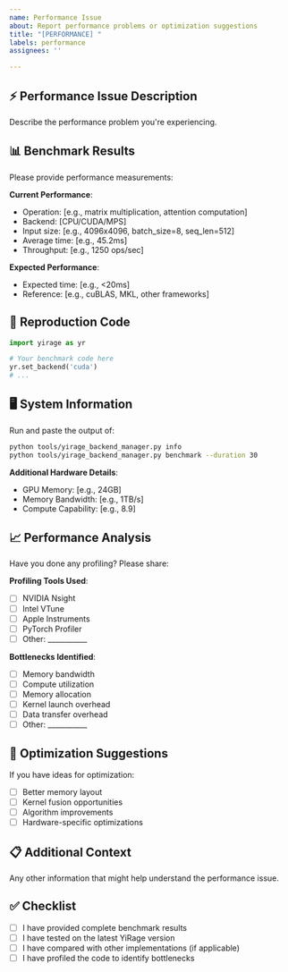```yaml
---
name: Performance Issue
about: Report performance problems or optimization suggestions
title: "[PERFORMANCE] "
labels: performance
assignees: ''

---
```


## ⚡ Performance Issue Description
Describe the performance problem you're experiencing.

## 📊 Benchmark Results
Please provide performance measurements:

**Current Performance**:
- Operation: [e.g., matrix multiplication, attention computation]
- Backend: [CPU/CUDA/MPS]
- Input size: [e.g., 4096x4096, batch_size=8, seq_len=512]
- Average time: [e.g., 45.2ms]
- Throughput: [e.g., 1250 ops/sec]

**Expected Performance**:
- Expected time: [e.g., <20ms]
- Reference: [e.g., cuBLAS, MKL, other frameworks]

## 🔧 Reproduction Code
```python
import yirage as yr

# Your benchmark code here
yr.set_backend('cuda')
# ... 
```

## 🖥️ System Information
Run and paste the output of:
```bash
python tools/yirage_backend_manager.py info
python tools/yirage_backend_manager.py benchmark --duration 30
```

**Additional Hardware Details**:
- GPU Memory: [e.g., 24GB]
- Memory Bandwidth: [e.g., 1TB/s]
- Compute Capability: [e.g., 8.9]

## 📈 Performance Analysis
Have you done any profiling? Please share:

**Profiling Tools Used**:
- [ ] NVIDIA Nsight
- [ ] Intel VTune
- [ ] Apple Instruments
- [ ] PyTorch Profiler
- [ ] Other: ___________

**Bottlenecks Identified**:
- [ ] Memory bandwidth
- [ ] Compute utilization
- [ ] Memory allocation
- [ ] Kernel launch overhead
- [ ] Data transfer overhead
- [ ] Other: ___________

## 🎯 Optimization Suggestions
If you have ideas for optimization:
- [ ] Better memory layout
- [ ] Kernel fusion opportunities
- [ ] Algorithm improvements
- [ ] Hardware-specific optimizations

## 📋 Additional Context
Any other information that might help understand the performance issue.

## ✅ Checklist
- [ ] I have provided complete benchmark results
- [ ] I have tested on the latest YiRage version
- [ ] I have compared with other implementations (if applicable)
- [ ] I have profiled the code to identify bottlenecks
